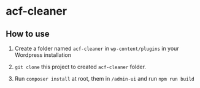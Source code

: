 # acf-cleaner

## How to use

1. Create a folder named `acf-cleaner` in `wp-content/plugins` in your Wordpress installation

2. `git clone` this project to created `acf-cleaner` folder.

3. Run `composer install` at root, them in `/admin-ui` and run `npm run build`
